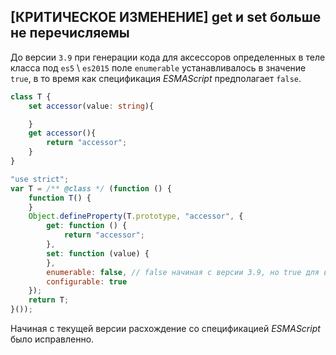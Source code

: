 ## \[КРИТИЧЕСКОЕ ИЗМЕНЕНИЕ\] get и set больше не перечисляемы

До версии `3.9` при генерации кода для аксессоров определенных в теле класса под `es5` \ `es2015` поле `enumerable` устанавливалось в значение `true`, в то время как спецификация _ESMAScript_ предполагает `false`.

`````ts
class T {
    set accessor(value: string){

    }
    get accessor(){
        return "accessor";
    }
}
`````
`````js
"use strict";
var T = /** @class */ (function () {
    function T() {
    }
    Object.defineProperty(T.prototype, "accessor", {
        get: function () {
            return "accessor";
        },
        set: function (value) {
        },
        enumerable: false, // false начиная с версии 3.9, но true для версий ниже
        configurable: true
    });
    return T;
}());
`````

Начиная с текущей версии расхождение со спецификацией _ESMAScript_ было исправленно.
